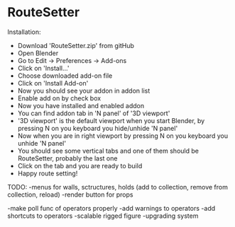 # RouteSetter

Installation:
- Download 'RouteSetter.zip' from gitHub
- Open Blender
- Go to Edit -> Preferences -> Add-ons
- Click on 'Install...'
- Choose downloaded add-on file 
- Click on 'Install Add-on'
- Now you should see your addon in addon list
- Enable add on by check box
- Now you have installed and enabled addon
- You can find addon tab in 'N panel' of '3D viewport'
- '3D viewport' is the default viewport when you start Blender, by pressing N on you keyboard you hide/unhide 'N panel'
- Now when you are in right viewport by pressing N on you keyboard you unhide 'N panel'
- You should see some vertical tabs and one of them should be RouteSetter, probably the last one
- Click on the tab and you are ready to build
- Happy route setting!


TODO:
-menus for walls, sctructures, holds (add to collection, remove from collection, reload)
-render button for props

-make poll func of operators properly
-add warnings to operators
-add shortcuts to operators
-scalable rigged figure
-upgrading system

